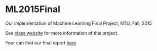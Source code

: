 # ML2015Final
Our implementation of Machine Learning Final Project, NTU, Fall, 2015

See [class website](http://www.csie.ntu.edu.tw/~htlin/course/ml15fall/) for more information of this project.

Your can find our final report [here](https://github.com/hsiaoyi0504/ML2015Final/blob/master/report/report.pdf)
